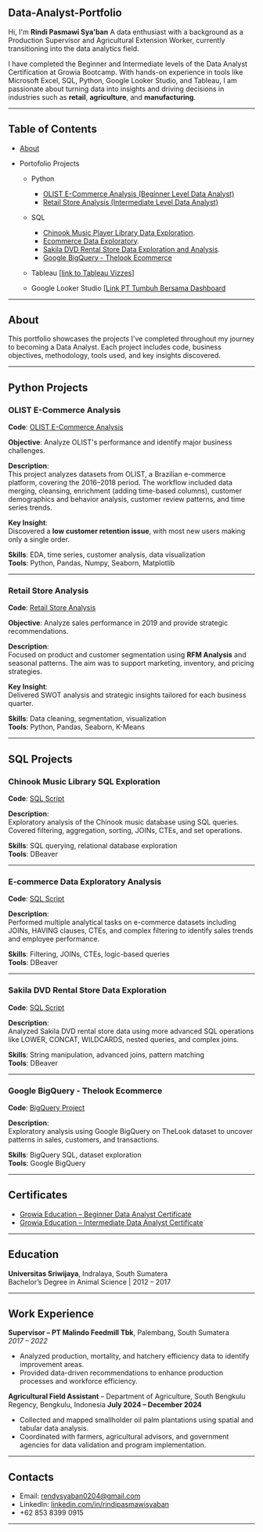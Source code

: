 Data-Analyst-Portfolio
---

Hi, I'm **Rindi Pasmawi Sya'ban** 
A data enthusiast with a background as a Production Supervisor and Agricultural Extension Worker, currently transitioning into the data analytics field.

I have completed the Beginner and Intermediate levels of the Data Analyst Certification at Growia Bootcamp. With hands-on experience in tools like Microsoft Excel, SQL, Python, Google Looker Studio, and Tableau, I am passionate about turning data into insights and driving decisions in industries such as **retail**, **agriculture**, and **manufacturing**.

---
## Table of Contents

- [About](#About)

- Portofolio Projects
  - Python
    - [OLIST E-Commerce Analysis (Beginner Level Data Analyst)](#OLIST-E-Commerce-Analysis)
    - [Retail Store Analysis (Intermediate Level Data Analyst)](#Retail-Store-Analysis)
    
  - SQL
    - [Chinook Music Player Library Data Exploration](#Chinook-Music-Library-SQL-Exploration).
    - [Ecommerce Data Exploratory](#E-commerce-Data-Exploratory-Analysis).
    - [Sakila DVD Rental Store Data Exploration and Analysis](#Sakila-DVD-Rental-Store-Data-Exploration).
    - [Google BigQuery - Thelook Ecommerce](#Google-BigQuery---Thelook-Ecommerce)
        
  - Tableau [[link to Tableau Vizzes](https://public.tableau.com/app/profile/rindi.pasmawi.syaban/vizzes)] 
 
  - Google Looker Studio
    [[Link PT Tumbuh Bersama Dashboard](https://lookerstudio.google.com/u/0/reporting/d7b930fb-8142-48bc-af27-dad4cefd1178/page/oCczE) 
---

##  About

This portfolio showcases the projects I've completed throughout my journey to becoming a Data Analyst. Each project includes code, business objectives, methodology, tools used, and key insights discovered.

---
##  Python Projects

###  OLIST E-Commerce Analysis
**Code**: [OLIST E-Commerce Analysis](https://github.com/rindi-ps/Data-Analyst-Portfolio/blob/main/OLIST%20E-Commerce%20Analysis.ipynb)

**Objective**: Analyze OLIST's performance and identify major business challenges.

**Description**:  
This project analyzes datasets from OLIST, a Brazilian e-commerce platform, covering the 2016–2018 period. The workflow included data merging, cleansing, enrichment (adding time-based columns), customer demographics and behavior analysis, customer review patterns, and time series trends.

**Key Insight**:  
Discovered a **low customer retention issue**, with most new users making only a single order.

**Skills**: EDA, time series, customer analysis, data visualization  
**Tools**: Python, Pandas, Numpy, Seaborn, Matplotlib

---

### Retail Store Analysis
**Code**: [Retail Store Analysis](https://github.com/rindi-ps/Data-Analyst-Portfolio/blob/main/Retail%20Store%20Analysis.ipynb)

**Objective**: Analyze sales performance in 2019 and provide strategic recommendations.

**Description**:  
Focused on product and customer segmentation using **RFM Analysis** and seasonal patterns. The aim was to support marketing, inventory, and pricing strategies.

**Key Insight**:  
Delivered SWOT analysis and strategic insights tailored for each business quarter.

**Skills**: Data cleaning, segmentation, visualization  
**Tools**: Python, Pandas, Seaborn, K-Means

---

## SQL Projects

### Chinook Music Library SQL Exploration
**Code**: [SQL Script](https://github.com/rindi-ps/Data-Analyst-Portfolio/blob/main/Chinook%20Music%20Player%20Library%20Data%20Exploration.sql)

**Description**:  
Exploratory analysis of the Chinook music database using SQL queries. Covered filtering, aggregation, sorting, JOINs, CTEs, and set operations.

**Skills**: SQL querying, relational database exploration  
**Tools**: DBeaver

---

### E-commerce Data Exploratory Analysis
**Code**: [SQL Script](https://github.com/rindi-ps/Data-Analyst-Portfolio/blob/main/Ecommerce%20Data%20Exploratory.sql)

**Description**:  
Performed multiple analytical tasks on e-commerce datasets including JOINs, HAVING clauses, CTEs, and complex filtering to identify sales trends and employee performance.

**Skills**: Filtering, JOINs, CTEs, logic-based queries  
**Tools**: DBeaver

---

### Sakila DVD Rental Store Data Exploration
**Code**: [SQL Script](https://github.com/rindi-ps/Data-Analyst-Portfolio/blob/main/Sakila%20DVD%20Rental%20Store%20Data%20Exploration%20%26%20Analysis.sql)

**Description**:  
Analyzed Sakila DVD rental store data using more advanced SQL operations like LOWER, CONCAT, WILDCARDS, nested queries, and complex joins.

**Skills**: String manipulation, advanced joins, pattern matching  
**Tools**: DBeaver

---

### Google BigQuery - Thelook Ecommerce
**Code**: [BigQuery Project](https://console.cloud.google.com/bigquery?inv=1&invt=AbzIug&project=citric-nova-446122-q0&ws=!1m4!1m3!8m2!1s1044457182834!2s0533d4432c0c4977a20abb94e83c35dc)

**Description**:  
Exploratory analysis using Google BigQuery on TheLook dataset to uncover patterns in sales, customers, and transactions.

**Skills**: BigQuery SQL, dataset exploration  
**Tools**: Google BigQuery

---
##  Certificates

- [Growia Education – Beginner Data Analyst Certificate](https://drive.google.com/file/d/1YQudPpjy48RU07eS3D3LFDnsDD2cKDrE/view?usp=sharing)
- [Growia Education – Intermediate Data Analyst Certificate](https://drive.google.com/file/d/1ihr2_kuTRRTb0YaZdYt7b-WWWRulrMwb/view?usp=sharing)


---

## Education

**Universitas Sriwijaya**, Indralaya, South Sumatera  
Bachelor’s Degree in Animal Science | 2012 – 2017  

---
## Work Experience

**Supervisor – PT Malindo Feedmill Tbk**, Palembang, South Sumatera  
*2017 – 2022*  
- Analyzed production, mortality, and hatchery efficiency data to identify improvement areas.
- Provided data-driven recommendations to enhance production processes and workforce efficiency.

**Agricultural Field Assistant** – Department of Agriculture, South Bengkulu Regency, Bengkulu, Indonesia
**July 2024 – December 2024**
- Collected and mapped smallholder oil palm plantations using spatial and tabular data analysis.
- Coordinated with farmers, agricultural advisors, and government agencies for data validation and program implementation.

---
##  Contacts

-  Email: rendysyaban0204@gmail.com  
-  LinkedIn: [linkedin.com/in/rindipasmawisyaban](https://www.linkedin.com/in/rindipasmawisyaban/)
-  +62 853 8399 0915

---



